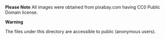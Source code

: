 **Please Note**
All images were obtained from pixabay.com having CC0 Public Domain license.

**Warning**

The files under this directory are accessible to public (anonymous users).